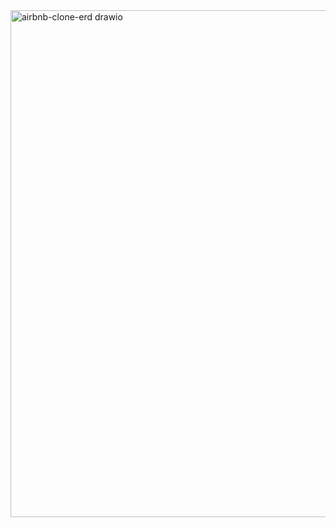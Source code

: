 <img width="741" height="811" alt="airbnb-clone-erd drawio" src="https://github.com/user-attachments/assets/85e5815f-c3ac-4c12-bd55-2da6a27beac1" />
